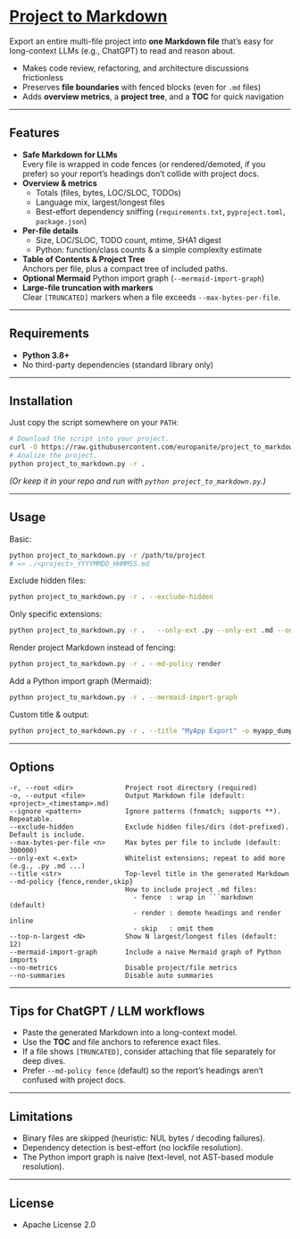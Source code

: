 # [Project to Markdown](https://github.com/europanite/project_to_markdown "Project to Markdown")


Export an entire multi-file project into **one Markdown file** that’s easy for long-context LLMs (e.g., ChatGPT) to read and reason about.

- Makes code review, refactoring, and architecture discussions frictionless
- Preserves **file boundaries** with fenced blocks (even for `.md` files)
- Adds **overview metrics**, a **project tree**, and a **TOC** for quick navigation

---

## Features

- **Safe Markdown for LLMs**  
  Every file is wrapped in code fences (or rendered/demoted, if you prefer) so your report’s headings don’t collide with project docs.
- **Overview & metrics**  
  - Totals (files, bytes, LOC/SLOC, TODOs)  
  - Language mix, largest/longest files  
  - Best-effort dependency sniffing (`requirements.txt`, `pyproject.toml`, `package.json`)
- **Per-file details**  
  - Size, LOC/SLOC, TODO count, mtime, SHA1 digest  
  - Python: function/class counts & a simple complexity estimate
- **Table of Contents & Project Tree**  
  Anchors per file, plus a compact tree of included paths.
- **Optional Mermaid** Python import graph (`--mermaid-import-graph`)
- **Large-file truncation with markers**  
  Clear `[TRUNCATED]` markers when a file exceeds `--max-bytes-per-file`.

---

## Requirements

- **Python 3.8+**
- No third-party dependencies (standard library only)

---

## Installation

Just copy the script somewhere on your `PATH`:

```bash
# Download the script into your project.
curl -O https://raw.githubusercontent.com/europanite/project_to_markdown/main/project_to_markdown.py
# Analize the project.
python project_to_markdown.py -r .
```

*(Or keep it in your repo and run with `python project_to_markdown.py`.)*

---

## Usage

Basic:

```bash
python project_to_markdown.py -r /path/to/project
# => ./<project>_YYYYMMDD_HHMMSS.md
```

Exclude hidden files:

```bash
python project_to_markdown.py -r . --exclude-hidden
```

Only specific extensions:

```bash
python project_to_markdown.py -r .   --only-ext .py --only-ext .md --only-ext .yml --only-ext .toml --only-ext .json
```

Render project Markdown instead of fencing:

```bash
python project_to_markdown.py -r . --md-policy render
```

Add a Python import graph (Mermaid):

```bash
python project_to_markdown.py -r . --mermaid-import-graph
```

Custom title & output:

```bash
python project_to_markdown.py -r . --title "MyApp Export" -o myapp_dump.md
```

---

## Options

```text
-r, --root <dir>             Project root directory (required)
-o, --output <file>          Output Markdown file (default: <project>_<timestamp>.md)
--ignore <pattern>           Ignore patterns (fnmatch; supports **). Repeatable.
--exclude-hidden             Exclude hidden files/dirs (dot-prefixed). Default is include.
--max-bytes-per-file <n>     Max bytes per file to include (default: 300000)
--only-ext <.ext>            Whitelist extensions; repeat to add more (e.g., .py .md ...)
--title <str>                Top-level title in the generated Markdown
--md-policy {fence,render,skip}
                             How to include project .md files:
                               - fence  : wrap in ```markdown (default)
                               - render : demote headings and render inline
                               - skip   : omit them
--top-n-largest <N>          Show N largest/longest files (default: 12)
--mermaid-import-graph       Include a naive Mermaid graph of Python imports
--no-metrics                 Disable project/file metrics
--no-summaries               Disable auto summaries
```

---


## Tips for ChatGPT / LLM workflows

- Paste the generated Markdown into a long-context model.  
- Use the **TOC** and file anchors to reference exact files.  
- If a file shows `[TRUNCATED]`, consider attaching that file separately for deep dives.  
- Prefer `--md-policy fence` (default) so the report’s headings aren’t confused with project docs.

---

## Limitations

- Binary files are skipped (heuristic: NUL bytes / decoding failures).  
- Dependency detection is best-effort (no lockfile resolution).  
- The Python import graph is naive (text-level, not AST-based module resolution).

---

## License

- Apache License 2.0
